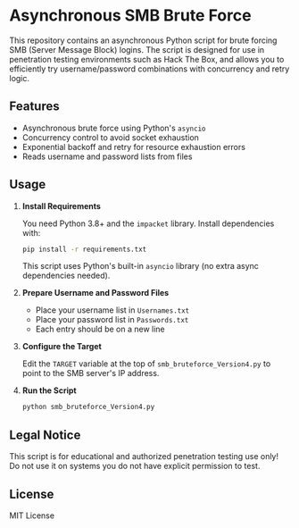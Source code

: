 # Asynchronous SMB Brute Force

This repository contains an asynchronous Python script for brute forcing SMB (Server Message Block) logins. The script is designed for use in penetration testing environments such as Hack The Box, and allows you to efficiently try username/password combinations with concurrency and retry logic.

## Features

- Asynchronous brute force using Python's `asyncio`
- Concurrency control to avoid socket exhaustion
- Exponential backoff and retry for resource exhaustion errors
- Reads username and password lists from files

## Usage

1. **Install Requirements**

   You need Python 3.8+ and the `impacket` library. Install dependencies with:

   ```bash
   pip install -r requirements.txt
   ```

   This script uses Python's built-in `asyncio` library (no extra async dependencies needed).

2. **Prepare Username and Password Files**

   - Place your username list in `Usernames.txt`
   - Place your password list in `Passwords.txt`
   - Each entry should be on a new line

3. **Configure the Target**

   Edit the `TARGET` variable at the top of `smb_bruteforce_Version4.py` to point to the SMB server's IP address.

4. **Run the Script**

   ```bash
   python smb_bruteforce_Version4.py
   ```

## Legal Notice

This script is for educational and authorized penetration testing use only! Do not use it on systems you do not have explicit permission to test.

## License

MIT License
